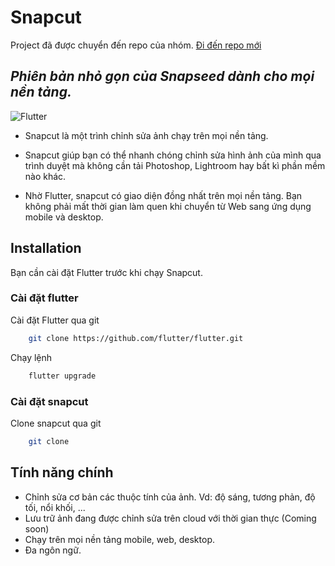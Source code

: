 # Snapcut
Project đã được chuyển đến repo của nhóm. [Đi đến repo mới](https://github.com/kodestudio/snapcut)
## _Phiên bản nhỏ gọn của Snapseed dành cho mọi nền tảng._

![Flutter](https://img.shields.io/badge/Flutter-02569B?style=for-the-badge&logo=flutter&logoColor=white)

- Snapcut là một trình chỉnh sửa ảnh chạy trên mọi nền tảng.
- Snapcut giúp bạn có thể nhanh chóng chỉnh sửa hình ảnh của mình qua trình duyệt
mà không cần tải Photoshop, Lightroom hay bất kì phần mềm nào khác.

- Nhờ Flutter, snapcut có giao diện đồng nhất trên mọi nền tảng.
Bạn không phải mất thời gian làm quen khi chuyển từ Web sang ứng dụng mobile và desktop.


## Installation
Bạn cần cài đặt Flutter trước khi chạy Snapcut.
### Cài đặt flutter
Cài đặt Flutter qua git
```sh
    git clone https://github.com/flutter/flutter.git
```
Chạy lệnh
```sh
    flutter upgrade
```
### Cài đặt snapcut
Clone snapcut qua git
```sh
    git clone 
```

## Tính năng chính

- Chỉnh sửa cơ bản các thuộc tính của ảnh. Vd: độ sáng, tương phản, độ tối, nổi khối, ...
- Lưu trữ ảnh đang được chỉnh sửa trên cloud với thời gian thực (Coming soon)
- Chạy trên mọi nền tảng mobile, web, desktop.
- Đa ngôn ngữ.
